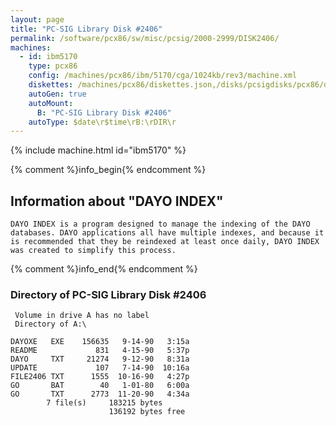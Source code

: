```yaml
---
layout: page
title: "PC-SIG Library Disk #2406"
permalink: /software/pcx86/sw/misc/pcsig/2000-2999/DISK2406/
machines:
  - id: ibm5170
    type: pcx86
    config: /machines/pcx86/ibm/5170/cga/1024kb/rev3/machine.xml
    diskettes: /machines/pcx86/diskettes.json,/disks/pcsigdisks/pcx86/diskettes.json
    autoGen: true
    autoMount:
      B: "PC-SIG Library Disk #2406"
    autoType: $date\r$time\rB:\rDIR\r
---
```


{% include machine.html id="ibm5170" %}

{% comment %}info_begin{% endcomment %}

## Information about "DAYO INDEX"

    DAYO INDEX is a program designed to manage the indexing of the DAYO
    databases. DAYO applications all have multiple indexes, and because it
    is recommended that they be reindexed at least once daily, DAYO INDEX
    was created to simplify this process.
{% comment %}info_end{% endcomment %}


### Directory of PC-SIG Library Disk #2406

     Volume in drive A has no label
     Directory of A:\

    DAYOXE   EXE    156635   9-14-90   3:15a
    README             831   4-15-90   5:37p
    DAYO     TXT     21274   9-12-90   8:31a
    UPDATE             107   7-14-90  10:16a
    FILE2406 TXT      1555  10-16-90   4:27p
    GO       BAT        40   1-01-80   6:00a
    GO       TXT      2773  11-20-90   4:34a
            7 file(s)     183215 bytes
                          136192 bytes free
